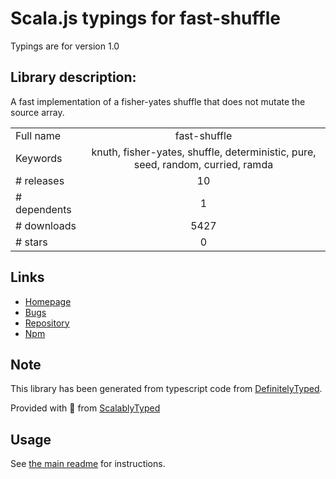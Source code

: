 
# Scala.js typings for fast-shuffle

Typings are for version 1.0

## Library description:
A fast implementation of a fisher-yates shuffle that does not mutate the source array.

|                    |                 |
| ------------------ | :-------------: |
| Full name          | fast-shuffle |
| Keywords           | knuth, fisher-yates, shuffle, deterministic, pure, seed, random, curried, ramda |
| # releases         | 10 |
| # dependents       | 1 |
| # downloads        | 5427 |
| # stars            | 0 |

## Links
- [Homepage](https://github.com/philihp/fast-shuffle)
- [Bugs](https://github.com/philihp/fast-shuffle/issues)
- [Repository](https://github.com/philihp/fast-shuffle)
- [Npm](https://www.npmjs.com/package/fast-shuffle)
    


## Note
This library has been generated from typescript code from [DefinitelyTyped](https://definitelytyped.org).

Provided with :purple_heart: from [ScalablyTyped](https://github.com/oyvindberg/ScalablyTyped)

## Usage
See [the main readme](../../readme.md) for instructions.


